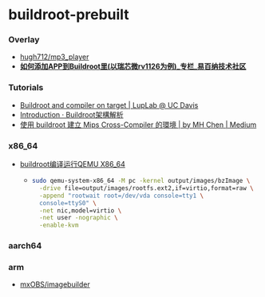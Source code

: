 buildroot-prebuilt
============================
### Overlay
- [hugh712/mp3_player](https://github.com/hugh712/mp3_player)
- [**如何添加APP到Buildroot里(以瑞芯微rv1126为例)_专栏_易百纳技术社区**](https://www.ebaina.com/articles/140000016828)

### Tutorials
- [Buildroot and compiler on target | LupLab @ UC Davis](https://luplab.cs.ucdavis.edu/2022/01/06/buildroot-and-compiler-on-target.html)
- [Introduction · Buildroot架構解析](https://hugh712.gitbooks.io/buildroot/content/)
- [使用 buildroot 建立 Mips Cross-Compiler 的環境 | by MH Chen | Medium](https://pipi9baby.medium.com/%E4%BD%BF%E7%94%A8-buildroot-%E5%BB%BA%E7%AB%8B-mips-cross-compiler-%E7%9A%84%E7%92%B0%E5%A2%83-e63a665b87f2)

### x86_64
- [buildroot编译运行QEMU X86_64](https://jgsun.github.io/2020/05/28/qemu-x86-64/)
  - ```bash
    sudo qemu-system-x86_64 -M pc -kernel output/images/bzImage \
      -drive file=output/images/rootfs.ext2,if=virtio,format=raw \
      -append "rootwait root=/dev/vda console=tty1 \
      console=ttyS0" \
      -net nic,model=virtio \
      -net user -nographic \
      -enable-kvm
    ```
### aarch64


### arm
- [mxOBS/imagebuilder](https://github.com/mxOBS/imagebuilder)
